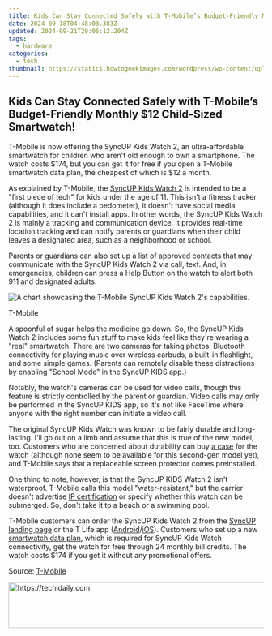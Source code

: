 ```yaml
---
title: Kids Can Stay Connected Safely with T-Mobile’s Budget-Friendly Monthly $12 Child-Sized Smartwatch!
date: 2024-09-18T04:48:03.383Z
updated: 2024-09-21T20:06:12.204Z
tags:
  - hardware
categories:
  - tech
thumbnail: https://static1.howtogeekimages.com/wordpress/wp-content/uploads/2024/07/39.jpg
---
```


## Kids Can Stay Connected Safely with T-Mobile’s Budget-Friendly Monthly $12 Child-Sized Smartwatch!

T-Mobile is now offering the SyncUP Kids Watch 2, an ultra-affordable smartwatch for children who aren't old enough to own a smartphone. The watch costs $174, but you can get it for free if you open a T-Mobile smartwatch data plan, the cheapest of which is $12 a month.

 As explained by T-Mobile, the [SyncUP Kids Watch 2](https://www.t-mobile.com/devices/iot/syncup-kids-smartwatch) is intended to be a "first piece of tech" for kids under the age of 11\. This isn't a fitness tracker (although it does include a pedometer), it doesn't have social media capabilities, and it can't install apps. In other words, the SyncUP Kids Watch 2 is mainly a tracking and communication device. It provides real-time location tracking and can notify parents or guardians when their child leaves a designated area, such as a neighborhood or school.

 Parents or guardians can also set up a list of approved contacts that may communicate with the SyncUP Kids Watch 2 via call, text. And, in emergencies, children can press a Help Button on the watch to alert both 911 and designated adults.

![A chart showcasing the T-Mobile SyncUP Kids Watch 2's capabilities.](https://static1.howtogeekimages.com/wordpress/wp-content/uploads/2024/07/40.jpg) 

T-Mobile

 A spoonful of sugar helps the medicine go down. So, the SyncUP Kids Watch 2 includes some fun stuff to make kids feel like they're wearing a "real" smartwatch. There are two cameras for taking photos, Bluetooth connectivity for playing music over wireless earbuds, a built-in flashlight, and some simple games. (Parents can remotely disable these distractions by enabling "School Mode" in the SyncUP KIDS app.)

 Notably, the watch's cameras can be used for video calls, though this feature is strictly controlled by the parent or guardian. Video calls may only be performed in the SyncUP KIDS app, so it's not like FaceTime where anyone with the right number can initiate a video call.

 The original SyncUP Kids Watch was known to be fairly durable and long-lasting. I'll go out on a limb and assume that this is true of the new model, too. Customers who are concerned about durability can buy [a case](https://www.amazon.com/s?k=syncup+kids+watch+case&tag=hotoge-20&ascsubtag=UUhtgUeUpU2004352&asc%5Frefurl=https%3A%2F%2Fwww.howtogeek.com%2Ftmobile-syncup-kids-watch-2-debut%2F&asc%5Fcampaign=Short-Term) for the watch (although none seem to be available for this second-gen model yet), and T-Mobile says that a replaceable screen protector comes preinstalled.

 One thing to note, however, is that the SyncUP KIDS Watch 2 isn't waterproof. T-Mobile calls this model "water-resistant," but the carrier doesn't advertise [IP certification](https://tech-haven.techidaily.com/how-artificer-intelligence-redefines-what-we-perceive-as-real-or-just-a-story/) or specify whether this watch can be submerged. So, don't take it to a beach or a swimming pool.

 T-Mobile customers can order the SyncUP Kids Watch 2 from the [SyncUP landing page](https://www.t-mobile.com/devices/iot/syncup-kids-smartwatch) or the T Life app ([Android](https://www.anrdoezrs.net/links/3607085/type/dlg/sid/UUhtgUeUpU2004352/https://play.google.com/store/apps/details?id=com.tmobile.tuesdays&hl=en%5FUS&pli=1)/[iOS](https://apps.apple.com/us/app/t-life-t-mobile-tuesdays/id1111876388)). Customers who set up a new [smartwatch data plan](https://www.t-mobile.com/cell-phone-plans/affordable-data-plans/smartwatches), which is required for SyncUP Kids Watch connectivity, get the watch for free through 24 monthly bill credits. The watch costs $174 if you get it without any promotional offers.

 Source: [T-Mobile](https://www.businesswire.com/news/home/20240722550248/en/Meet-T-Mobiles-SyncUP-KIDS-Watch-2-Keeping-Families-Connected-Safely-and-Affordably/)

<ins class="adsbygoogle"
     style="display:block"
     data-ad-format="autorelaxed"
     data-ad-client="ca-pub-7571918770474297"
     data-ad-slot="1223367746"></ins>

<ins class="adsbygoogle"
     style="display:block"
     data-ad-client="ca-pub-7571918770474297"
     data-ad-slot="8358498916"
     data-ad-format="auto"
     data-full-width-responsive="true"></ins>



<!-- affiliate ads begin -->
<a href="https://appsumo.8odi.net/c/5597632/2123735/7443" target="_top" id="2123735">
  <img src="//a.impactradius-go.com/display-ad/7443-2123735" border="0" alt="https://techidaily.com" width="600" height="90"/>
</a>
<img height="0" width="0" src="https://appsumo.8odi.net/i/5597632/2123735/7443" style="position:absolute;visibility:hidden;" border="0" />
<!-- affiliate ads end -->

